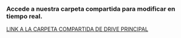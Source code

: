 ### Accede a nuestra carpeta compartida para modificar en tiempo real.

[LINK A LA CARPETA COMPARTIDA DE DRIVE PRINCIPAL](https://drive.google.com/open?id=1g1MJZXQvX4aBE5mIBnOWQCamDc-TuKt-)